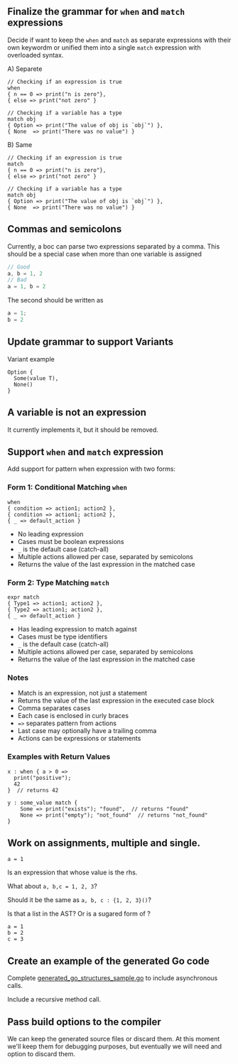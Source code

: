 ## Finalize the grammar for `when` and `match` expressions
Decide if want to keep the `when` and `match` as separate expressions
with their own keywordm  or unified them into a single `match` expression 
with overloaded syntax.

A) Separete

```
// Checking if an expression is true
when 
{ n == 0 => print("n is zero"},
{ else => print("not zero" }

// Checking if a variable has a type
match obj 
{ Option => print("The value of obj is `obj`") },
{ None  => print("There was no value") } 
```

B) Same 
```
// Checking if an expression is true
match 
{ n == 0 => print("n is zero"},
{ else => print("not zero" }

// Checking if a variable has a type
match obj 
{ Option => print("The value of obj is `obj`") },
{ None  => print("There was no value") } 
```
## Commas and semicolons

Currently, a boc can parse two expressions separated by a comma. This should be a special case when more than one
variable is assigned

```js
// Good
a, b = 1, 2
// Bad
a = 1, b = 2
```

The second should be written as

```js
a = 1;
b = 2
```

## Update grammar to support Variants

Variant example

```
Option {
  Some(value T),
  None()
}
```
## A variable is not an expression

It currently implements it, but it should be removed.

## Support `when` and `match` expression
Add support for pattern when expression with two forms:

### Form 1: Conditional Matching `when`
```
when
{ condition => action1; action2 },
{ condition => action1; action2 },
{ _ => default_action }
```
- No leading expression
- Cases must be boolean expressions
- `_` is the default case (catch-all)
- Multiple actions allowed per case, separated by semicolons
- Returns the value of the last expression in the matched case

### Form 2: Type Matching `match`
```
expr match
{ Type1 => action1; action2 },
{ Type2 => action1; action2 },
{ _ => default_action }
```
- Has leading expression to match against
- Cases must be type identifiers
- `_` is the default case (catch-all)
- Multiple actions allowed per case, separated by semicolons
- Returns the value of the last expression in the matched case

### Notes
- Match is an expression, not just a statement
- Returns the value of the last expression in the executed case block
- Comma separates cases
- Each case is enclosed in curly braces
- `=>` separates pattern from actions
- Last case may optionally have a trailing comma
- Actions can be expressions or statements

### Examples with Return Values
```
x : when { a > 0 =>
  print("positive");
  42
}  // returns 42

y : some_value match {
    Some => print("exists"); "found",  // returns "found"
    None => print("empty"); "not_found"  // returns "not_found"
}
```

## Work on assignments, multiple and single.

```
a = 1
```

Is an expression that whose value is the rhs.

What about `a, b,c = 1, 2, 3`?

Should it be the same as `a, b, c : {1, 2, 3}()`?

Is that a list in the AST? Or is a sugared form of  ?
```
a = 1
b = 2
c = 3
```

## Create an example of the generated Go code

Complete [generated_go_structures_sample.go](internal/testdata/generated_go_structures_sample.go) to include
asynchronous calls.

Include a recursive method call.

## Pass build options to the compiler

We can keep the generated source files or discard them.
At this moment we'll keep them for debugging purposes, but eventually we will need and option to discard them.
